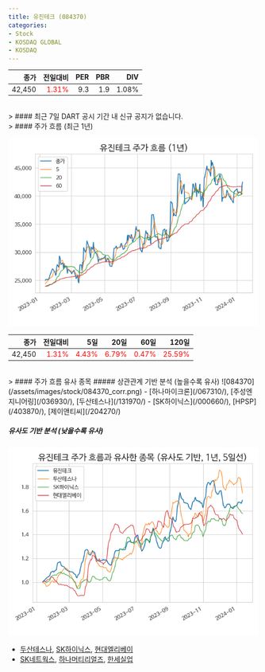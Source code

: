 ```yaml
---
title: 유진테크 (084370)
categories:
- Stock
- KOSDAQ GLOBAL
- KOSDAQ
---
```


|종가|전일대비|PER|PBR|DIV|
|---:|-------:|--:|--:|--:|
|42,450|<span style="color: red">1.31%</span>|9.3|1.9|1.08%|

<!-- more -->

<br>
> #### 최근 7일 DART 공시
기간 내 신규 공지가 없습니다.

<br>
> #### 주가 흐름 (최근 1년)

![084370](/assets/images/stock/084370.png)

|종가|전일대비|5일|20일|60일|120일|
|---:|-------:|--:|---:|---:|----:|
|42,450|<span style="color: red">1.31%</span>|<span style="color: red">4.43%</span>|<span style="color: red">6.79%</span>|<span style="color: red">0.47%</span>|<span style="color: red">25.59%</span>|

<br>
> #### 주가 흐름 유사 종목
##### 상관관계 기반 분석 (높을수록 유사)
![084370](/assets/images/stock/084370_corr.png)
- [하나마이크론](/067310/), [주성엔지니어링](/036930/), [두산테스나](/131970/)
- [SK하이닉스](/000660/), [HPSP](/403870/), [제이앤티씨](/204270/)

##### 유사도 기반 분석 (낮을수록 유사)	
![084370](/assets/images/stock/084370_sim.png)
- [두산테스나](/131970/), [SK하이닉스](/000660/), [현대엘리베이](/017800/)
- [SK네트웍스](/001740/), [하나머티리얼즈](/166090/), [한세실업](/105630/)